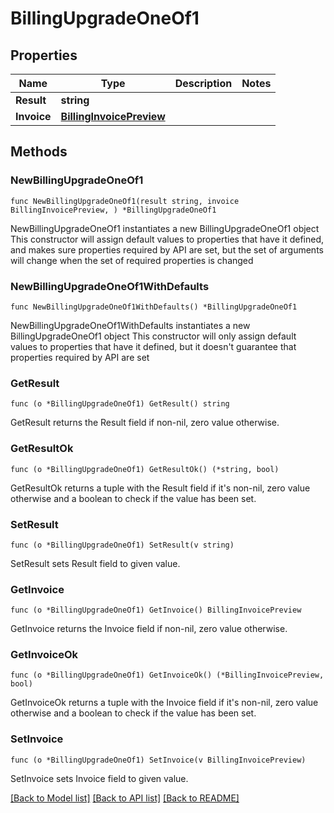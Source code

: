 # BillingUpgradeOneOf1

## Properties

Name | Type | Description | Notes
------------ | ------------- | ------------- | -------------
**Result** | **string** |  | 
**Invoice** | [**BillingInvoicePreview**](BillingInvoicePreview.md) |  | 

## Methods

### NewBillingUpgradeOneOf1

`func NewBillingUpgradeOneOf1(result string, invoice BillingInvoicePreview, ) *BillingUpgradeOneOf1`

NewBillingUpgradeOneOf1 instantiates a new BillingUpgradeOneOf1 object
This constructor will assign default values to properties that have it defined,
and makes sure properties required by API are set, but the set of arguments
will change when the set of required properties is changed

### NewBillingUpgradeOneOf1WithDefaults

`func NewBillingUpgradeOneOf1WithDefaults() *BillingUpgradeOneOf1`

NewBillingUpgradeOneOf1WithDefaults instantiates a new BillingUpgradeOneOf1 object
This constructor will only assign default values to properties that have it defined,
but it doesn't guarantee that properties required by API are set

### GetResult

`func (o *BillingUpgradeOneOf1) GetResult() string`

GetResult returns the Result field if non-nil, zero value otherwise.

### GetResultOk

`func (o *BillingUpgradeOneOf1) GetResultOk() (*string, bool)`

GetResultOk returns a tuple with the Result field if it's non-nil, zero value otherwise
and a boolean to check if the value has been set.

### SetResult

`func (o *BillingUpgradeOneOf1) SetResult(v string)`

SetResult sets Result field to given value.


### GetInvoice

`func (o *BillingUpgradeOneOf1) GetInvoice() BillingInvoicePreview`

GetInvoice returns the Invoice field if non-nil, zero value otherwise.

### GetInvoiceOk

`func (o *BillingUpgradeOneOf1) GetInvoiceOk() (*BillingInvoicePreview, bool)`

GetInvoiceOk returns a tuple with the Invoice field if it's non-nil, zero value otherwise
and a boolean to check if the value has been set.

### SetInvoice

`func (o *BillingUpgradeOneOf1) SetInvoice(v BillingInvoicePreview)`

SetInvoice sets Invoice field to given value.



[[Back to Model list]](../README.md#documentation-for-models) [[Back to API list]](../README.md#documentation-for-api-endpoints) [[Back to README]](../README.md)


